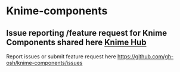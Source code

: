 # Knime-components
## Issue reporting /feature request for Knime Components shared here [Knime Hub](https://hub.knime.com/soumyabg/spaces/Components/)

Report issues or submit feature request here https://github.com/gh-osh/knime-components/issues
